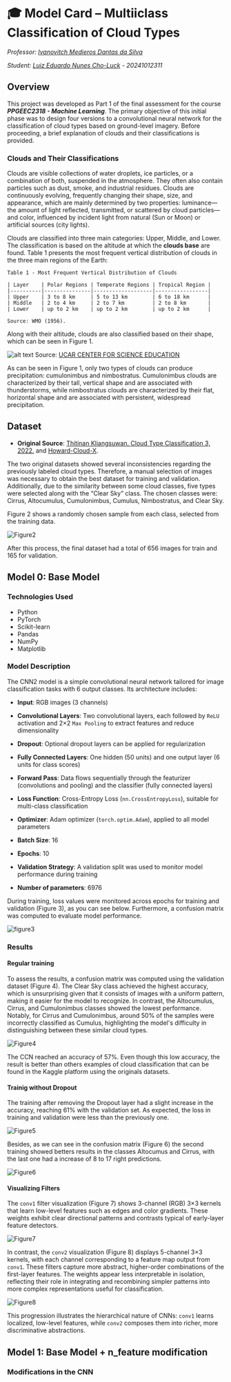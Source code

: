 # 🎓 Model Card – Multiiclass Classification of Cloud Types

*Professor:* *[Ivanovitch Medieros Dantas da Silva](https://github.com/ivanovitchm)* 

*Student: [Luiz Eduardo Nunes Cho-Luck](https://github.com/eduardocholuck) - 20241012311*

## Overview

This project was developed as Part 1 of the final assessment for the course ***PPGEEC2318 - Machine Learning***. The primary objective of this initial phase was to design four versions to a convolutional neural network for the classification of cloud types based on ground-level imagery. Before proceeding, a brief explanation of clouds and their classifications is provided.

### Clouds and Their Classifications

Clouds are visible collections of water droplets, ice particles, or a combination of both, suspended in the atmosphere. They often also contain particles such as dust, smoke, and industrial residues. Clouds are continuously evolving, frequently changing their shape, size, and appearance, which are mainly determined by two properties: luminance—the amount of light reflected, transmitted, or scattered by cloud particles—and color, influenced by incident light from natural (Sun or Moon) or artificial sources (city lights).

Clouds are classified into three main categories: Upper, Middle, and Lower. The classification is based on the altitude at which the **clouds base** are found. Table 1 presents the most frequent vertical distribution of clouds in the three main regions of the Earth:

```
Table 1 - Most Frequent Vertical Distribution of Clouds

| Layer    | Polar Regions | Temperate Regions | Tropical Region | 
|----------|---------------|-------------------|-----------------|
| Upper    | 3 to 8 km     | 5 to 13 km        | 6 to 18 km      |
| Middle   | 2 to 4 km     | 2 to 7 km         | 2 to 8 km       |
| Lower    | up to 2 km    | up to 2 km        | up to 2 km      |

Source: WMO (1956).
```

Along with their altitude, clouds are also classified based on their shape, which can be seen in Figure 1.

![alt text](images/cloud_types.png)
Source: [UCAR CENTER FOR SCIENCE EDUCATION](https://scied.ucar.edu/learning-zone/clouds/cloud-types)

As can be seen in Figure 1, only two types of clouds can produce precipitation: cumulonimbus and nimbostratus. Cumulonimbus clouds are characterized by their tall, vertical shape and are associated with thunderstorms, while nimbostratus clouds are characterized by their flat, horizontal shape and are associated with persistent, widespread precipitation.

## Dataset

* **Original Source**: [Thitinan Kliangsuwan. Cloud Type Classification 3, 2022.](https://kaggle.com/competitions/cloud-type-classification-3) and [Howard-Cloud-X](https://www.kaggle.com/datasets/imbikramsaha/howard-cloudx).

The two original datasets showed several inconsistencies regarding the previously labeled cloud types. Therefore, a manual selection of images was necessary to obtain the best dataset for training and validation. Additionally, due to the similarity between some cloud classes, five types were selected along with the “Clear Sky” class. The chosen classes were: Cirrus, Altocumulus, Cumulonimbus, Cumulus, Nimbostratus, and Clear Sky.

Figure 2 shows a randomly chosen sample from each class, selected from the training data.

![Figure2](images/selected_sample.png)

After this process, the final dataset had a total of 656 images for train and 165 for validation.

## Model 0: Base Model

### Technologies Used

- Python
- PyTorch
- Scikit-learn
- Pandas
- NumPy
- Matplotlib


### Model Description

The CNN2 model is a simple convolutional neural network tailored for image classification tasks with 6 output classes. Its architecture includes:

* **Input**: RGB images (3 channels)

* **Convolutional Layers**: Two convolutional layers, each followed by ```ReLU``` activation and 2×2 ```Max Pooling``` to extract features and reduce dimensionality

* **Dropout**: Optional dropout layers can be applied for regularization

* **Fully Connected Layers**: One hidden (50 units) and one output layer (6 units for class scores)

* **Forward Pass**: Data flows sequentially through the featurizer (convolutions and pooling) and the classifier (fully connected layers)

* **Loss Function**: Cross-Entropy Loss (```nn.CrossEntropyLoss```), suitable for multi-class classification

* **Optimizer**: Adam optimizer (```torch.optim.Adam```), applied to all model parameters

* **Batch Size**: 16

* **Epochs**: 10

* **Validation Strategy**: A validation split was used to monitor model performance during training

* **Number of parameters**: 6976

During training, loss values were monitored across epochs for training and validation (Figure 3), as you can see below. Furthermore, a confusion matrix was computed to evaluate model performance.


![figure3](images/cnn2_losses.png)


### Results

#### Regular training

To assess the results, a confusion matrix was computed using the validation dataset (Figure 4). The Clear Sky class achieved the highest accuracy, which is unsurprising given that it consists of images with a uniform pattern, making it easier for the model to recognize. In contrast, the Altocumulus, Cirrus, and Cumulonimbus classes showed the lowest performance. Notably, for Cirrus and Cumulonimbus, around 50% of the samples were incorrectly classified as Cumulus, highlighting the model's difficulty in distinguishing between these similar cloud types.

![Figure4](images/C_matrix.png)

The CCN reached an accuracy of 57%. Even though this low accuracy, the result is better than others examples of cloud classification that can be found in the Kaggle platform using the originals datasets.


#### Trainig without Dropout

The training after removing the Dropout layer had a slight increase in the accuracy, reaching 61% with the validation set. As expected, the loss in training and validation were less than the previously one. 

![Figure5](images/regularizing_effect.png)

Besides, as we can see in the confusion matrix (Figure 6) the second training showed betters results in the classes Altocumus and Cirrus, with the last one had a increase of 8 to 17 right predictions.

![Figure6](images/C_matrix_nodrop.png)

#### Visualizing Filters

The ```conv1``` filter visualization (Figure 7) shows 3-channel (RGB) 3×3 kernels that learn low-level features such as edges and color gradients. These weights exhibit clear directional patterns and contrasts typical of early-layer feature detectors.

![Figure7](images/filters_conv1.png)

In contrast, the ```conv2``` visualization (Figure 8) displays 5-channel 3×3 kernels, with each channel corresponding to a feature map output from ```conv1```. These filters capture more abstract, higher-order combinations of the first-layer features. The weights appear less interpretable in isolation, reflecting their role in integrating and recombining simpler patterns into more complex representations useful for classification.

![Figure8](images/filters_conv2.png)

This progression illustrates the hierarchical nature of CNNs: ```conv1``` learns localized, low-level features, while ```conv2``` composes them into richer, more discriminative abstractions.


## Model 1: Base Model + n_feature modification

### Modifications in the CNN 